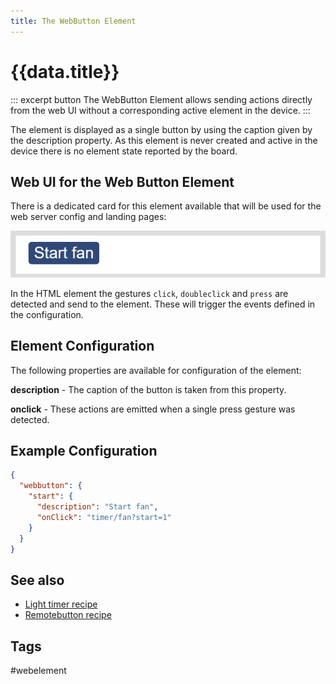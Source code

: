 ```yaml
---
title: The WebButton Element
---
```


# {{data.title}}

::: excerpt button
The WebButton Element allows sending actions directly from the web UI without a corresponding active element in the device.
:::

The element is displayed as a single button by using the caption given by the description property.
As this element is never created and active in the device
there is no element state reported by the board.


## Web UI for the Web Button Element

There is a dedicated card for this element available that will be used for the web server config and landing pages:

![WebButton UI](/elements/webbuttonui.png)

In the HTML element the gestures `click`, `doubleclick` and `press` are detected and send to the element.
These will trigger the events defined in the configuration.


## Element Configuration

The following properties are available for configuration of the element:

**description** - The caption of the button is taken from this property.

**onclick** - These actions are emitted when a single press gesture was detected.                                


## Example Configuration

```json
{
  "webbutton": {
    "start": {
      "description": "Start fan",
      "onClick": "timer/fan?start=1"
    }
  }
}
```


## See also

* [Light timer recipe](???)
* [Remotebutton recipe](???)


## Tags
#webelement
